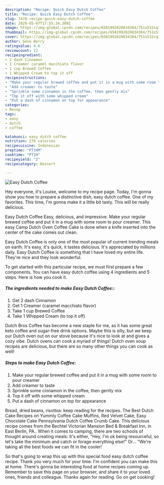 ```yaml
---
description: "Recipe: Quick Easy Dutch Coffee"
title: "Recipe: Quick Easy Dutch Coffee"
slug: 7478-recipe-quick-easy-dutch-coffee
date: 2020-05-07T17:55:34.389Z
image: https://img-global.cpcdn.com/recipes/6581992820834304/751x532cq70/easy-dutch-coffee-recipe-main-photo.jpg
thumbnail: https://img-global.cpcdn.com/recipes/6581992820834304/751x532cq70/easy-dutch-coffee-recipe-main-photo.jpg
cover: https://img-global.cpcdn.com/recipes/6581992820834304/751x532cq70/easy-dutch-coffee-recipe-main-photo.jpg
author: Gene Berry
ratingvalue: 4.6
reviewcount: 12
recipeingredient:
- 2 dash Cinnamon
- 1 Creamer caramel macchiato flavor
- 1 cup Brewed Coffee
- 1 Whipped Cream to top it off
recipeinstructions:
- "Make your regular brewed coffee and put it in a mug with some room to pour creamer"
- "Add creamer to taste"
- "Sprinkle some cinnamon in the coffee, then gently mix"
- "Top it off with some whipped cream"
- "Put a dash of cinnamon on top for appearance"
categories:
- Resep
tags:
- easy
- dutch
- coffee

katakunci: easy dutch coffee
nutrition: 276 calories
recipecuisine: Indonesian
preptime: "PT34M"
cooktime: "PT1H"
recipeyield: "2"
recipecategory: Dessert

---
```



![Easy Dutch Coffee](https://img-global.cpcdn.com/recipes/6581992820834304/751x532cq70/easy-dutch-coffee-recipe-main-photo.jpg)

Hey everyone, it's Louise, welcome to my recipe page. Today, I'm gonna show you how to prepare a distinctive dish, easy dutch coffee. One of my favorites. This time, I'm gonna make it a little bit tasty. This will be really delicious.

Easy Dutch Coffee Easy, delicious, and impressive. Make your regular brewed coffee and put it in a mug with some room to pour creamer. This easy Camp Dutch Oven Coffee Cake is done when a knife inserted into the center of the cake comes out clean.

Easy Dutch Coffee is only one of the most popular of current trending meals on earth. It's easy, it's quick, it tastes delicious. It's appreciated by millions daily. Easy Dutch Coffee is something that I have loved my entire life. They're nice and they look wonderful.


To get started with this particular recipe, we must first prepare a few components. You can have easy dutch coffee using 4 ingredients and 5 steps. Here is how you cook it.

##### The ingredients needed to make Easy Dutch Coffee::

1. Get 2 dash Cinnamon
1. Get 1 Creamer (caramel macchiato flavor)
1. Take 1 cup Brewed Coffee
1. Take 1 Whipped Cream (to top it off)


Dutch Bros Coffee has become a new staple for me, as it has some great keto coffee and sugar-free drink options. Maybe this is silly, but we keep our Dutch oven out on our stove because it&#39;s nice to look at and gives a cozy vibe. Dutch ovens can cook a myriad of things! Dutch oven soup recipes are delicious, but there are so many other things you can cook as well! 

##### Steps to make Easy Dutch Coffee:

1. Make your regular brewed coffee and put it in a mug with some room to pour creamer
1. Add creamer to taste
1. Sprinkle some cinnamon in the coffee, then gently mix
1. Top it off with some whipped cream
1. Put a dash of cinnamon on top for appearance


Bread, dried beans, risottos: keep reading for the recipes. The Best Dutch Cake Recipes on Yummly Coffee Cake Muffins, Red Velvet Cake, Easy Chocolate Cake Pennsylvania Dutch Coffee Crumb Cake. This delicious recipe comes from the Bechtel Victorian Mansion Bed &amp; Breakfast Inn, in East Berlin, PA.. When it comes to camping, there are two schools of thought around creating meals: It&#39;s either, &#34;Hey, I&#39;m ok being resourceful, so let&#39;s take the minimum and catch or forage everything else!&#34; Or… &#34;We&#39;re taking all the best foods we can fit in the cooler! 

So that's going to wrap this up with this special food easy dutch coffee recipe. Thank you very much for your time. I'm confident you can make this at home. There's gonna be interesting food at home recipes coming up. Remember to save this page on your browser, and share it to your loved ones, friends and colleague. Thanks again for reading. Go on get cooking!
